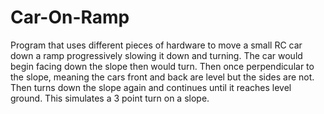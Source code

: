 # Car-On-Ramp
Program that uses different pieces of hardware to move a small RC car down a ramp progressively slowing it down and turning. The car would begin facing down the slope then would turn. Then once perpendicular to the slope, meaning the cars front and back are level but the sides are not. Then turns down the slope again and continues until it reaches level ground. This simulates a 3 point turn on a slope. 
